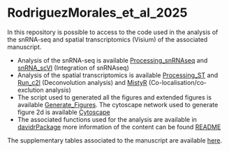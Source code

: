 # RodriguezMorales_et_al_2025

In this repository is possible to access to the code used in the analysis of the snRNA-seq and spatial transcriptomics (Visium) of the associated manuscript.

* Analysis of the snRNA-seq is available [Processing_snRNAseq](Analysis_Scripts/Processing_snRNAseq.py) and [snRNA_scVI](Analysis_Scripts/snRNA_scVI.ipynb) (Integration of snRNAseq)
* Analysis of the spatial transcriptomics is available [Processing_ST](Analysis_Scripts/Processing_ST.py) and [Run_c2l](Analysis_Scripts/Run_c2l.py) (Deconvolution analysis) and  [MistyR](Analysis_Scripts/MistyR.R) (Co-localisation/co-exclution analysis)
* The script used to generated all the figures and extended figures is available [Generate_Figures](Analysis_Scripts/Generate_Figures.py). The cytoscape network used to generate figure 2d is available [Cytoscape](Analysis_Scripts/GSEA_Network.cys)
* The associated functions used for the analysis are available in [davidrPackage](davidrPackage/) more information of the content can be found [README](davidrPackage/README.md) 

The supplementary tables associated to the manuscript are available [here](SUP_Tables/). 
